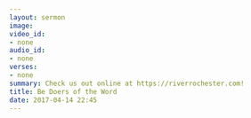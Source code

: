 ```yaml
---
layout: sermon
image: 
video_id:
- none
audio_id:
- none
verses:
- none
summary: Check us out online at https://riverrochester.com!
title: Be Doers of the Word
date: 2017-04-14 22:45
---
```

